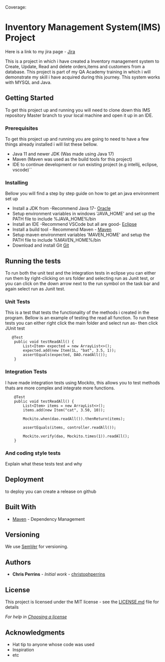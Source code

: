 Coverage:
# Inventory Management System(IMS) Project 

Here is a link to my jira page - [Jira](https://seanpalla.atlassian.net/jira/software/projects/IMS/boards/6/backlog)

This is a project in which i have created a Inventory management system to Create, Update, Read and delete orders,items and customers from a database.
This project is part of my QA Academy training in which i will demonstrate my skill i have acquired during this journey. This system works with MYSQL and Java.
## Getting Started

To get this project up and running you will need to clone down this IMS repository Master branch to your local machine and open it up in an IDE.

### Prerequisites

To get this project up and running you are going to need to have a few things already installed i will list these bellow.

- Java 11 and newer JDK (Was made using Java 17)
- Maven (Maven was used as the build tools for this project)
- IDE to continue development or run existing project (e.g intellij, eclipse, vscode)``

### Installing

Bellow you will find a step by step guide on how to get an java environment set up

- Install a JDK from -Recommend Java 17-  [Oracle](https://www.oracle.com/java/technologies/downloads/)
- Setup environment variables in windows 'JAVA_HOME' and set up the PATH file to include %JAVA_HOME%/bin
- Install an IDE -Recommend VSCode but all are good-  [Eclipse](https://www.eclipse.org/ide/)
- Install a build tool - Recommend Maven -  [Maven](https://maven.apache.org/download.cgi)
- Setup maven environment variables 'MAVEN_HOME' and setup the PATH file to include %MAVEN_HOME%/bin
- Download and install Git [Git](https://gitforwindows.org/)

## Running the tests

To run both the unit test and the integration tests in eclipse you can either run them by right-clicking on srs folder and selecting run as Junit test,
or you can click on the down arrow next to the run symbol on the task bar and again select run as Junit test.

### Unit Tests 

This is a test that tests the functionality of the methods i created in the program.
Bellow is an example of testing the read all function.
To run these tests you can either right click the main folder and select run as- then click JUnit test

```
   @Test
    public void testReadAll() {
        List<Item> expected = new ArrayList<>();
        expected.add(new Item(1L, "bat", 3.5, 1));
        assertEquals(expected, DAO.readAll());
    }
```

### Integration Tests 
I have made integration tests using Mockito,
this allows you to test methods thats are more complex and integrate more functions.
```
    @Test
    public void testReadAll() {
        List<Item> items = new ArrayList<>();
        items.add(new Item("cat", 3.50, 10));

        Mockito.when(dao.readAll()).thenReturn(items);

        assertEquals(items, controller.readAll());

        Mockito.verify(dao, Mockito.times(1)).readAll();
    }
```

### And coding style tests

Explain what these tests test and why

## Deployment

to deploy you can create a release on github

## Built With

* [Maven](https://maven.apache.org/) - Dependency Management

## Versioning

We use [SemVer](http://semver.org/) for versioning.

## Authors

* **Chris Perrins** - *Initial work* - [christophperrins](https://github.com/christophperrins)

## License

This project is licensed under the MIT license - see the [LICENSE.md](LICENSE.md) file for details 

*For help in [Choosing a license](https://choosealicense.com/)*

## Acknowledgments

* Hat tip to anyone whose code was used
* Inspiration
* etc
